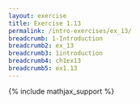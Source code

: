 ```yaml
---
layout: exercise
title: Exercise 1.13
permalink: /intro-exercises/ex_13/
breadcrumb: 1-Introduction
breadcrumb2: ex_13
breadcrumb3: 1introduction
breadcrumb4: ch1ex13
breadcrumb5: ex1.13
---
```


{% include mathjax_support %}




